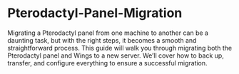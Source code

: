 # Pterodactyl-Panel-Migration
Migrating a Pterodactyl panel from one machine to another can be a daunting task, but with the right steps, it becomes a smooth and straightforward process. This guide will walk you through migrating both the Pterodactyl panel and Wings to a new server. We’ll cover how to back up, transfer, and configure everything to ensure a successful migration.
